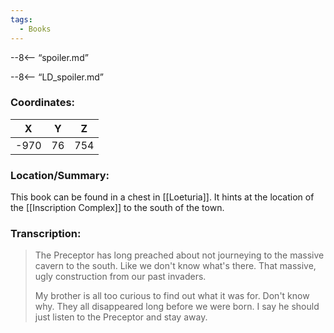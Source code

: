 ```yaml
---
tags:
  - Books
---
```


--8<-- “spoiler.md”

--8<-- “LD_spoiler.md”

### Coordinates:
| **X** | **Y**| **Z** |
|:-----:|:----:|:-----:|
|-970  |76   |754  |

### Location/Summary:
This book can be found in a chest in [[Loeturia]]. It hints at the location of the [[Inscription Complex]] to the south of the town.

### Transcription:
> The Preceptor has long preached about not journeying to the massive cavern to the south. Like we don't know what's there. That massive, ugly construction from our past invaders.
>
> My brother is all too curious to find out what it was for. Don't know why. They all disappeared long before we were born. I say he should just listen to the Preceptor and stay away.

